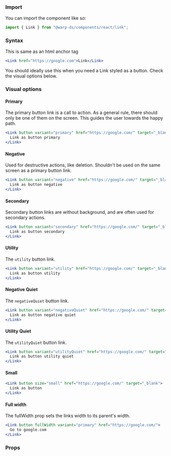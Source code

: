 ### Import

<warp-react-beta-note />

You can import the component like so:

```js
import { Link } from "@warp-ds/components/react/link";
```

### Syntax

This is same as an html anchor tag

```jsx example
<Link href="https://google.com">Link</Link>
```

You should ideally use this when you need a Link styled as a button. Check the visual options below.

### Visual options

#### Primary

The primary button link is a call to action. As a general rule, there should only be
one of them on the screen. This guides the user towards the happy path.

```jsx example
<Link button variant="primary" href="https://google.com/" target="_blank">
  Link as button primary
</Link>
```

#### Negative

Used for destructive actions, like deletion. Shouldn't be used on the same
screen as a primary button link.

```jsx example
<Link button variant="negative" href="https://google.com/" target="_blank">
  Link as button negative
</Link>
```

#### Secondary

Secondary button links are without background, and are often used for secondary actions.

```jsx example
<Link button variant="secondary" href="https://google.com/" target="_blank">
  Link as button secondary
</Link>
```

#### Utility

The `utility` button link.

```jsx example
<Link button variant="utility" href="https://google.com/" target="_blank">
  Link as button utility
</Link>
```

#### Negative Quiet

The `negativeQuiet` button link.

```jsx example
<Link button variant="negativeQuiet" href="https://google.com/" target="_blank">
  Link as button negative quiet
</Link>
```

#### Utility Quiet

The `utilityQuiet` button link.

```jsx example
<Link button variant="utilityQuiet" href="https://google.com/" target="_blank">
  Link as button utility quiet
</Link>
```

#### Small

```jsx example
<Link button size="small" href="https://google.com/" target="_blank">
  Link as button
</Link>
```

#### Full width

The fullWidth prop sets the links width to its parent's width.

```jsx example
<Link button fullWidth variant="primary" href="https://google.com/">
  Go to google.com
</Link>
```

### Props

<api-table type=react component="Link" />
